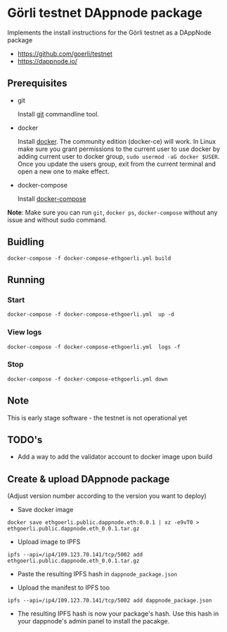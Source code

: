# Görli testnet DAppnode package

Implements the install instructions for the Görli testnet as a DAppNode package

- https://github.com/goerli/testnet
- https://dappnode.io/


## Prerequisites

- git

   Install [git](https://git-scm.com/book/en/v2/Getting-Started-Installing-Git) commandline tool.

- docker

   Install [docker](https://docs.docker.com/engine/installation). The community edition (docker-ce) will work. In Linux make sure you grant permissions to the current user to use docker by adding current user to docker group, `sudo usermod -aG docker $USER`. Once you update the users group, exit from the current terminal and open a new one to make effect.

- docker-compose

   Install [docker-compose](https://docs.docker.com/compose/install)
   
**Note**: Make sure you can run `git`, `docker ps`, `docker-compose` without any issue and without sudo command.


## Buidling

`docker-compose -f docker-compose-ethgoerli.yml build`

## Running

### Start

`docker-compose -f docker-compose-ethgoerli.yml  up -d`

### View logs

`docker-compose -f docker-compose-ethgoerli.yml  logs -f`

### Stop

`docker-compose -f docker-compose-ethgoerli.yml down`

## Note

This is early stage software - the testnet is not operational yet

## TODO's

- Add a way to add the validator account to docker image upon build

## Create & upload DAppnode package

(Adjust version number according to the version you want to deploy)

- Save docker image

`docker save ethgoerli.public.dappnode.eth:0.0.1 | xz -e9vT0 >  ethgoerli.public.dappnode.eth_0.0.1.tar.gz`

- Upload image to IPFS

`ipfs --api=/ip4/109.123.70.141/tcp/5002 add ethgoerli.public.dappnode.eth_0.0.1.tar.gz`

- Paste the resulting IPFS hash in `dappnode_package.json` 

- Upload the manifest to IPFS too

`ipfs --api=/ip4/109.123.70.141/tcp/5002 add dappnode_package.json`

- The resulting IPFS hash is now your package's hash. Use this hash in your dappnode's admin panel to install the pacakge.

